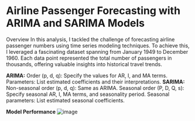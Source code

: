 #  Airline Passenger Forecasting with ARIMA and SARIMA Models
Overview
In this analysis, I tackled the challenge of forecasting airline passenger numbers using time series modeling techniques. To achieve this, I leveraged a fascinating dataset spanning from January 1949 to December 1960. Each data point represented the total number of passengers in thousands, offering valuable insights into historical travel trends.


**ARIMA:**
Order (p, d, q): Specify the values for AR, I, and MA terms.
Parameters: List estimated coefficients and their interpretations.
**SARIMA:**
Non-seasonal order (p, d, q): Same as ARIMA.
Seasonal order (P, D, Q, s): Specify seasonal AR, I, MA terms, and seasonality period.
Seasonal parameters: List estimated seasonal coefficients.

**Model Performance**
![image](https://github.com/Deepakkori45/ARIMA-SARIMA/assets/111627339/9a78415e-5c61-4d19-ade9-3f79191616d7)

